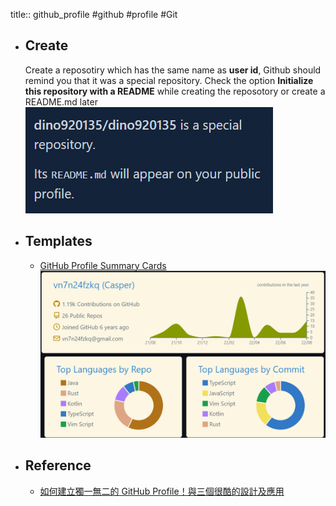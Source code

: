 title:: github_profile
#github #profile #Git

- ## Create
  Create a reposotiry which has the same name as **user id**, Github should remind you that it was a special repository. Check the option **Initialize this repository with a README** while creating the reposotory or create a README.md later  
  ![image.png](../assets/image_1661675922057_0.png)
- ## Templates
	- [GitHub Profile Summary Cards](https://github.com/vn7n24fzkq/github-profile-summary-cards)  
	  ![image.png](../assets/image_1661676721453_0.png)
- ## Reference
	- [如何建立獨一無二的 GitHub Profile！與三個很酷的設計及應用](https://medium.com/starbugs/%E5%A6%82%E4%BD%95%E5%BB%BA%E7%AB%8B%E7%8D%A8%E4%B8%80%E7%84%A1%E4%BA%8C%E7%9A%84-github-profile-%E8%88%87%E4%B8%89%E5%80%8B%E5%BE%88%E9%85%B7%E7%9A%84%E8%A8%AD%E8%A8%88%E5%8F%8A%E6%87%89%E7%94%A8-ef1cbb4b42c1)